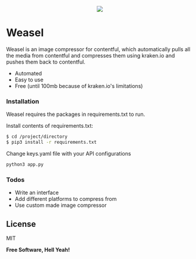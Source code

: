 
<p align="center">
  <img src="https://github.com/projecthouse/Weasel/blob/master/logo.png"/>
</p>

# Weasel

Weasel is an image compressor for contentful, which automatically pulls all the media from contentful and compresses them using kraken.io and pushes them back to contentful.

  - Automated
  - Easy to use
  - Free (until 100mb because of kraken.io's limitations)

### Installation

Weasel requires the packages in requirements.txt to run.

Install contents of requirements.txt:

```sh
$ cd /project/directory
$ pip3 install -r requirements.txt
```

Change keys.yaml file with your API configurations

```sh
python3 app.py
```


### Todos

 - Write an interface
 - Add different platforms to compress from
 - Use custom made image compressor

License
----

MIT


**Free Software, Hell Yeah!**

